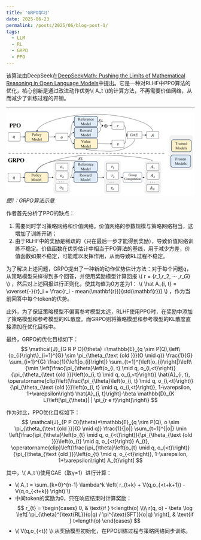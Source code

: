 ```yaml
---
title: 'GRPO学习'
date: 2025-06-23
permalink: /posts/2025/06/blog-post-1/
tags:
  - LLM
  - RL
  - GRPO
  - PPO
---
```


该算法由DeepSeek在[DeepSeekMath: Pushing the Limits of Mathematical Reasoning in Open Language Models](https://arxiv.org/abs/2402.03300v3)中提出。它是一种对RLHF中PPO算法的优化，核心创新是通过改进动作优势\\( A_t \\)的计算方法，不再需要价值网络，从而减少了训练过程的开销。

---

![Illustration comparing LoRA and LoRA](/images/202506/grpo-1.png)
*图1：GRPO算法示意*

作者首先分析了PPO的缺点：
1. 需要同时学习策略网络和价值网络。价值网络的参数规模与策略网络相当，这增加了训练开销；
2. 由于RLHF中的奖励是稀疏的（只在最后一步才能得到奖励），导致价值网络训练不稳定。价值函数在优势估计中相当于PO算法的基线，用于减少方差，价值函数如果不稳定，可能难以发挥作用，从而导致RL过程不稳定。

为了解决上述问题，GRPO提出了一种新的动作优势估计方法：对于每个问题q，从策略模型采样得到多个回答，并使用奖励模型计算回报 \\( r = {𝑟_1,𝑟_2, ··· ,𝑟_𝐺} \\) ，然后对上述回报进行正则化，使其均值为0方差为1： \\( \hat A_{i, t} = \overset{-}{r}_i = \frac{r_i - mean(\mathbf{r})}{std(\mathbf{r})} \\) ，作为当前回答中每个token的优势。

此外，为了保证策略模型不偏离参考模型太远，RLHF使用PPO时，在奖励中添加了策略模型和参考模型的KL散度。而GRPO则将策略模型和参考模型的KL散度直接添加在优化目标中。

最终，GRPO的优化目标如下：
$$
\mathcal{J}_{G R P O}(\theta) =\mathbb{E}_{q \sim P(Q),\left\{o_{i}\right\}_{i=1}^{G} \sim \pi_{\theta_{\text {old }}}(O \mid q)} \frac{1}{G} \sum_{i=1}^{G} \frac{1}{\left|o_{i}\right|} \sum_{t=1}^{\left|o_{i}\right|}\left\{\min \left[\frac{\pi_{\theta}\left(o_{i, t} \mid q, o_{i,<t}\right)}{\pi_{\theta_{\text {old }}}\left(o_{i, t} \mid q, o_{i,<t}\right)} \hat{A}_{i, t}, \operatorname{clip}\left(\frac{\pi_{\theta}\left(o_{i, t} \mid q, o_{i,<t}\right)}{\pi_{\theta_{\text {old }}}\left(o_{i, t} \mid q, o_{i,<t}\right)}, 1-\varepsilon, 1+\varepsilon\right) \hat{A}_{i, t}\right]-\beta \mathbb{D}_{K L}\left[\pi_{\theta}| | \pi_{r e f}\right]\right\}
$$

作为对比，PPO优化目标如下：
$$
\mathcal{J}_{P P O}(\theta)=\mathbb{E}_{q \sim P(Q), o \sim \pi_{\theta_{\text {old }}}(O \mid q)} \frac{1}{|o|} \sum_{t=1}^{|o|} \min \left[\frac{\pi_{\theta}\left(o_{t} \mid q, o_{<t}\right)}{\pi_{\theta_{\text {old }}}\left(o_{t} \mid q, o_{<t}\right)} A_{t}, \operatorname{clip}\left(\frac{\pi_{\theta}\left(o_{t} \mid q, o_{<t}\right)}{\pi_{\theta_{\text {old }}}\left(o_{t} \mid q, o_{<t}\right)}, 1-\varepsilon, 1+\varepsilon\right) A_{t}\right]
$$

其中，\\( A_t \\)使用GAE（取γ=1）进行计算：
* \\( A_t = \sum_{k=0}^{n-1} \lambda^k \left( r_{t+k} + V(q,o_{<t+k+1}) - V(q,o_{<t+k}) \right) \\)
* 中间token的奖励为0，只在响应结束时计算奖励：
$$
r_{t} =
\begin{cases}
0, & \text{if } t<length(o) \\\\
r(q, o) - \beta \log \left[ \pi_{\theta}^{\text{RL}}(o|q) / \pi^{\text{SFT}}(o|q) \right], & \text{if } t=length(o)
\end{cases}
$$
* \\( V(q,o_{<t}) \\) 从奖励模型初始化，在PPO训练过程与策略网络同步训练。
